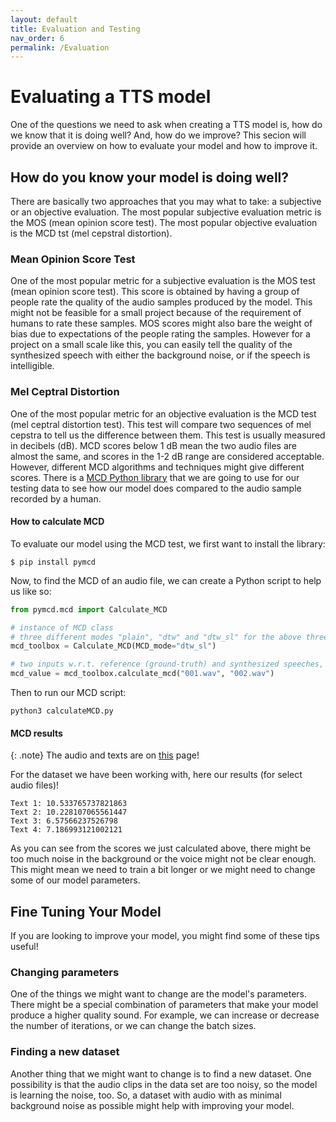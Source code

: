 ```yaml
---
layout: default
title: Evaluation and Testing
nav_order: 6
permalink: /Evaluation
---
```

# Evaluating a TTS model
One of the questions we need to ask when creating a TTS model is, how do we know that it is doing well? And, how do we improve? This secion will provide an overview on how to evaluate your model and how to improve it.

## How do you know your model is doing well?
There are basically two approaches that you may what to take: a subjective or an objective evaluation. The most popular subjective evaluation metric is the MOS (mean opinion score test). The most popular objective evaluation is the MCD tst (mel cepstral distortion). 

### Mean Opinion Score Test
One of the most popular metric for a subjective evaluation is the MOS test (mean opinion score test). This score is obtained by having a group of people rate the quality of the audio samples produced by the model. This might not be feasible for a small project because of the requirement of humans to rate these samples. MOS scores might also bare the weight of bias due to expectations of the people rating the samples. However for a project on a small scale like this, you can easily tell the quality of the synthesized speech with either the background noise, or if the speech is intelligible.

### Mel Ceptral Distortion
One of the most popular metric for an objective evaluation is the MCD test (mel ceptral distortion test). This test will compare two sequences of mel cepstra to tell us the difference between them. This test is usually measured in decibels (dB). MCD scores below 1 dB mean the two audio files are almost the same, and scores in the 1-2 dB range are considered acceptable. However, different MCD algorithms and techniques might give different scores. There is a [MCD Python library](hhttps://pypi.org/project/pymcd/) that we are going to use for our testing data to see how our model does compared to the audio sample recorded by a human.

#### How to calculate MCD 
To evaluate our model using the MCD test, we first want to install the library:

```
$ pip install pymcd
```

Now, to find the MCD of an audio file, we can create a Python script to help us like so:

```python
from pymcd.mcd import Calculate_MCD

# instance of MCD class
# three different modes "plain", "dtw" and "dtw_sl" for the above three MCD metrics
mcd_toolbox = Calculate_MCD(MCD_mode="dtw_sl")

# two inputs w.r.t. reference (ground-truth) and synthesized speeches, respectively
mcd_value = mcd_toolbox.calculate_mcd("001.wav", "002.wav")
```

Then to run our MCD script:
```
python3 calculateMCD.py
```

#### MCD results 

{: .note}
The audio and texts are on [this](synthesis) page!

For the dataset we have been working with, here our results (for select audio files)! 

```
Text 1: 10.533765737821863
Text 2: 10.228107065561447
Text 3: 6.57566237526798
Text 4: 7.186993121002121
```
As you can see from the scores we just calculated above, there might be too much noise in the background or the voice might not be clear enough. This might mean we need to train a bit longer or we might need to change some of our model parameters.

## Fine Tuning Your Model
If you are looking to improve your model, you might find some of these tips useful! 

### Changing parameters
One of the things we might want to change are the model's parameters. There might be a special combination of parameters that make your model produce a higher quality sound. For example, we can increase or decrease the number of iterations, or we can change the batch sizes. 

### Finding a new dataset
Another thing that we might want to change is to find a new dataset. One possibility is that the audio clips in the data set are too noisy, so the model is learning the noise, too. So, a dataset with audio with as minimal background noise as possible might help with improving your model.